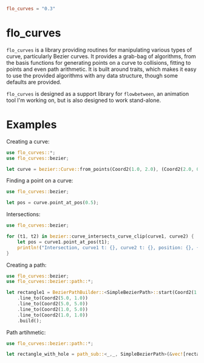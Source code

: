 ```toml
flo_curves = "0.3"
```

flo_curves
==========

`flo_curves` is a library providing routines for manipulating various types of curve, particularly Bezier curves. It provides
a grab-bag of algorithms, from the basis functions for generating points on a curve to collisions, fitting to points and even 
path arithmetic. It is built around traits, which makes it easy to use the provided algorithms with any data structure, though 
some defaults are provided.

`flo_curves` is designed as a support library for `flowbetween`, an animation tool I'm working on, but is also designed to work
stand-alone.

Examples
========

Creating a curve:

```Rust
use flo_curves::*;
use flo_curves::bezier;

let curve = bezier::Curve::from_points(Coord2(1.0, 2.0), (Coord2(2.0, 0.0), Coord2(3.0, 5.0)), Coord2(4.0, 2.0));
```

Finding a point on a curve:

```Rust
use flo_curves::bezier;

let pos = curve.point_at_pos(0.5);
```

Intersections:

```Rust
use flo_curves::bezier;

for (t1, t2) in bezier::curve_intersects_curve_clip(curve1, curve2) {
    let pos = curve1.point_at_pos(t1);
    println!("Intersection, curve1 t: {}, curve2 t: {}, position: {}, {}", t1, t2, pos.x(), pos.y());
}
```

Creating a path:

```Rust
use flo_curves::bezier;
use flo_curves::bezier::path::*;

let rectangle1 = BezierPathBuilder::<SimpleBezierPath>::start(Coord2(1.0, 1.0))
    .line_to(Coord2(5.0, 1.0))
    .line_to(Coord2(5.0, 5.0))
    .line_to(Coord2(1.0, 5.0))
    .line_to(Coord2(1.0, 1.0))
    .build();
```

Path artihmetic:

```Rust
use flo_curves::bezier::path::*;

let rectangle_with_hole = path_sub::<_,_, SimpleBezierPath>(&vec![rectangle], &vec![circle])
```
